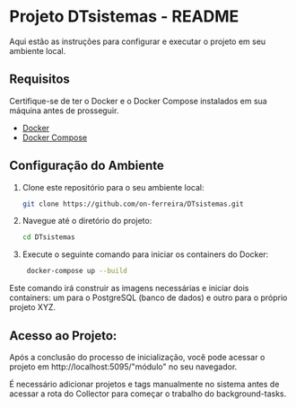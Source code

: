 # Projeto DTsistemas - README

Aqui estão as instruções para configurar e executar o projeto em seu ambiente local.

## Requisitos

Certifique-se de ter o Docker e o Docker Compose instalados em sua máquina antes de prosseguir.

- [Docker](https://docs.docker.com/get-docker/)
- [Docker Compose](https://docs.docker.com/compose/install/)

## Configuração do Ambiente

1. Clone este repositório para o seu ambiente local:

   ```bash
   git clone https://github.com/on-ferreira/DTsistemas.git
   ```

2. Navegue até o diretório do projeto:

   ```bash
   cd DTsistemas
   ```

3. Execute o seguinte comando para iniciar os containers do Docker:

   ```bash
    docker-compose up --build
   ```

Este comando irá construir as imagens necessárias e iniciar dois containers: um para o PostgreSQL (banco de dados) e outro para o próprio projeto XYZ.

## Acesso ao Projeto:

Após a conclusão do processo de inicialização, você pode acessar o projeto em http://localhost:5095/"módulo" no seu navegador.

É necessário adicionar projetos e tags manualmente no sistema antes de acessar a rota do Collector para começar o trabalho do background-tasks.
